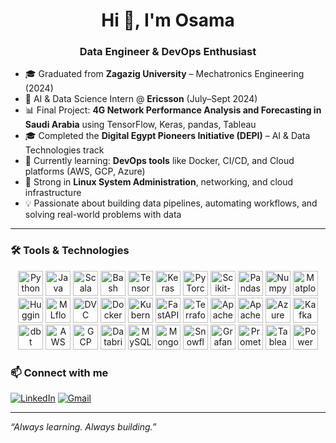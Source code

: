 <h1 align="center">Hi 👋, I'm Osama</h1>
<h3 align="center">Data Engineer & DevOps Enthusiast</h3>

- 🎓 Graduated from **Zagazig University** – Mechatronics Engineering (2024)  
- 🚀 AI & Data Science Intern @ **Ericsson** (July–Sept 2024)  
- 📊 Final Project: **4G Network Performance Analysis and Forecasting in Saudi Arabia** using TensorFlow, Keras, pandas, Tableau  
- 🎓 Completed the **Digital Egypt Pioneers Initiative (DEPI)** – AI & Data Technologies track  
- 🔧 Currently learning: **DevOps tools** like Docker, CI/CD, and Cloud platforms (AWS, GCP, Azure)  
- 🐧 Strong in **Linux System Administration**, networking, and cloud infrastructure  
- 💡 Passionate about building data pipelines, automating workflows, and solving real-world problems with data  

---

### 🛠️ Tools & Technologies

<p align="center">
  <!-- Programming Languages -->
  <img src="https://cdn.jsdelivr.net/gh/devicons/devicon/icons/python/python-original.svg" width="40" height="40" alt="Python"/>
  <img src="https://cdn.jsdelivr.net/gh/devicons/devicon/icons/java/java-original.svg" width="40" height="40" alt="Java"/>
  <img src="https://cdn.jsdelivr.net/gh/devicons/devicon/icons/scala/scala-original.svg" width="40" height="40" alt="Scala"/>
  <img src="https://cdn.jsdelivr.net/gh/devicons/devicon/icons/bash/bash-original.svg" width="40" height="40" alt="Bash"/>

  <!-- Machine Learning & Deep Learning -->
  <img src="https://cdn.jsdelivr.net/gh/devicons/devicon/icons/tensorflow/tensorflow-original.svg" width="40" height="40" alt="TensorFlow"/>
  <img src="https://cdn.jsdelivr.net/gh/devicons/devicon/icons/keras/keras-original.svg" width="40" height="40" alt="Keras"/>
  <img src="https://cdn.jsdelivr.net/gh/devicons/devicon/icons/pytorch/pytorch-original.svg" width="40" height="40" alt="PyTorch"/>
  <img src="https://upload.wikimedia.org/wikipedia/commons/0/05/Scikit_learn_logo_small.svg" width="40" height="40" alt="Scikit-learn"/>
  <img src="https://cdn.jsdelivr.net/gh/devicons/devicon/icons/pandas/pandas-original.svg" width="40" height="40" alt="Pandas"/>
  <img src="https://cdn.jsdelivr.net/gh/devicons/devicon/icons/numpy/numpy-original.svg" width="40" height="40" alt="Numpy"/>
  <img src="https://cdn.jsdelivr.net/gh/devicons/devicon/icons/matplotlib/matplotlib-original.svg" width="40" height="40" alt="Matplotlib"/>

  <!-- Generative AI & LLMs -->
  <img src="https://huggingface.co/front/assets/huggingface_logo-noborder.svg" width="40" height="40" alt="Hugging Face"/>
  <!-- Transformers icon not official in devicon, so omitted -->

  <!-- MLOps & CI/CD -->
  <img src="https://mlflow.org/images/logo.svg" width="40" height="40" alt="MLflow"/>
  <img src="https://dvc.org/static/img/logo.png" width="40" height="40" alt="DVC"/>
  <img src="https://cdn.jsdelivr.net/gh/devicons/devicon/icons/docker/docker-original.svg" width="40" height="40" alt="Docker"/>
  <img src="https://cdn.jsdelivr.net/gh/devicons/devicon/icons/kubernetes/kubernetes-plain.svg" width="40" height="40" alt="Kubernetes"/>
  <img src="https://cdn.jsdelivr.net/gh/devicons/devicon/icons/fastapi/fastapi-original.svg" width="40" height="40" alt="FastAPI"/>
  <img src="https://cdn.jsdelivr.net/gh/devicons/devicon/icons/terraform/terraform-original.svg" width="40" height="40" alt="Terraform"/>

  <!-- Data Engineering -->
  <img src="https://cdn.jsdelivr.net/gh/devicons/devicon/icons/apacheairflow/apacheairflow-original.svg" width="40" height="40" alt="Apache Airflow"/>
  <img src="https://cdn.jsdelivr.net/gh/devicons/devicon/icons/apache-spark/apache-spark-original.svg" width="40" height="40" alt="Apache Spark"/>
  <img src="https://cdn.jsdelivr.net/gh/devicons/devicon/icons/azure/azure-original.svg" width="40" height="40" alt="Azure"/>
  <img src="https://cdn.jsdelivr.net/gh/devicons/devicon/icons/kafka/kafka-original.svg" width="40" height="40" alt="Kafka"/>
  <img src="https://cdn.jsdelivr.net/gh/devicons/devicon/icons/dbt/dbt-original.svg" width="40" height="40" alt="dbt"/>

  <!-- Cloud Platforms -->
  <img src="https://cdn.jsdelivr.net/gh/devicons/devicon/icons/amazonwebservices/amazonwebservices-original.svg" width="40" height="40" alt="AWS"/>
  <img src="https://cdn.jsdelivr.net/gh/devicons/devicon/icons/googlecloud/googlecloud-original.svg" width="40" height="40" alt="GCP"/>
  <img src="https://cdn.jsdelivr.net/gh/devicons/devicon/icons/databricks/databricks-original.svg" width="40" height="40" alt="Databricks"/>

  <!-- Databases & Storage -->
  <img src="https://cdn.jsdelivr.net/gh/devicons/devicon/icons/mysql/mysql-original.svg" width="40" height="40" alt="MySQL"/>
  <img src="https://cdn.jsdelivr.net/gh/devicons/devicon/icons/mongodb/mongodb-original.svg" width="40" height="40" alt="MongoDB"/>
  <img src="https://cdn.jsdelivr.net/gh/devicons/devicon/icons/snowflake/snowflake-original.svg" width="40" height="40" alt="Snowflake"/>

  <!-- Monitoring & Visualization -->
  <img src="https://cdn.jsdelivr.net/gh/devicons/devicon/icons/grafana/grafana-original.svg" width="40" height="40" alt="Grafana"/>
  <img src="https://cdn.jsdelivr.net/gh/devicons/devicon/icons/prometheus/prometheus-original.svg" width="40" height="40" alt="Prometheus"/>
  <img src="https://cdn.jsdelivr.net/gh/devicons/devicon/icons/tableau/tableau-original.svg" width="40" height="40" alt="Tableau"/>
  <img src="https://cdn.jsdelivr.net/gh/devicons/devicon/icons/powerbi/powerbi-original.svg" width="40" height="40" alt="Power BI"/>
</p>




### 📫 Connect with me
[![LinkedIn](https://img.shields.io/badge/LinkedIn-blue?style=for-the-badge&logo=linkedin&logoColor=white)](https://www.linkedin.com/in/osamashalan/)
[![Gmail](https://img.shields.io/badge/Email-D14836?style=for-the-badge&logo=gmail&logoColor=white)](mailto:osamashalan3@gmail.com)

---

_“Always learning. Always building.”_
